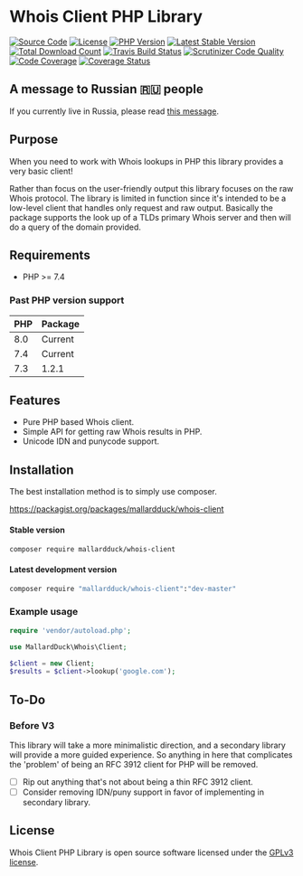 # Whois Client PHP Library
[![Source Code](https://img.shields.io/static/v1?label=source&message=mallardduck/php-whois-client&color=blue&style=for-the-badge)](https://packagist.org/packages/mallardduck/whois-client)
[![License](https://img.shields.io/packagist/l/mallardduck/whois-client?style=for-the-badge)](https://packagist.org/packages/mallardduck/whois-client)
[![PHP Version](https://img.shields.io/packagist/php-v/mallardduck/whois-client.svg?style=for-the-badge)](https://packagist.org/packages/mallardduck/whois-client)
[![Latest Stable Version](https://img.shields.io/packagist/v/mallardduck/whois-client?logo=packagist&label=Release&style=for-the-badge)](https://packagist.org/packages/mallardduck/whois-client)
[![Total Download Count](https://img.shields.io/packagist/dt/mallardduck/whois-client?logo=packagist&style=for-the-badge)](https://packagist.org/packages/mallardduck/whois-client/stats)
[![Travis Build Status](https://img.shields.io/travis/mallardduck/php-whois-client?logo=travis&style=for-the-badge)](https://travis-ci.org/mallardduck/php-whois-client)
[![Scrutinizer Code Quality](https://img.shields.io/scrutinizer/quality/g/mallardduck/php-whois-client?logo=scrutinizer&style=for-the-badge)](https://scrutinizer-ci.com/g/mallardduck/php-whois-client/?branch=master)
[![Code Coverage](https://img.shields.io/scrutinizer/coverage/g/mallardduck/php-whois-client?logo=scrutinizer&style=for-the-badge)](https://scrutinizer-ci.com/g/mallardduck/php-whois-client/?branch=master)
[![Coverage Status](https://img.shields.io/coveralls/github/mallardduck/php-whois-client?logo=coveralls&style=for-the-badge)](https://coveralls.io/github/mallardduck/php-whois-client?branch=master)

## A message to Russian 🇷🇺 people

If you currently live in Russia, please read [this message](./ToRussianPeople.md).

## Purpose

When you need to work with Whois lookups in PHP this library provides a very basic client!

Rather than focus on the user-friendly output this library focuses on the raw Whois protocol. The library is limited in
function since it's intended to be a low-level client that handles only request and raw output. Basically the package
supports the look up of a TLDs primary Whois server and then will do a query of the domain provided.

## Requirements
* PHP >= 7.4

### Past PHP version support
| PHP | Package |
|-----|---------|
| 8.0 | Current |
| 7.4 | Current |
| 7.3 | 1.2.1   |


## Features
* Pure PHP based Whois client.
* Simple API for getting raw Whois results in PHP.
* Unicode IDN and punycode support.

## Installation
The best installation method is to simply use composer.

https://packagist.org/packages/mallardduck/whois-client

#### Stable version

```bash
composer require mallardduck/whois-client
```

#### Latest development version

```bash
composer require "mallardduck/whois-client":"dev-master"
```

### Example usage

```php
require 'vendor/autoload.php';

use MallardDuck\Whois\Client;

$client = new Client;
$results = $client->lookup('google.com');
```

## To-Do
### Before V3
This library will take a more minimalistic direction, and a secondary library will provide a more guided experience.
So anything in here that complicates the 'problem' of being an RFC 3912 client for PHP will be removed.
- [ ] Rip out anything that's not about being a thin RFC 3912 client.
- [ ] Consider removing IDN/puny support in favor of implementing in secondary library.

## License

Whois Client PHP Library is open source software licensed under the [GPLv3 license](LICENSE).
